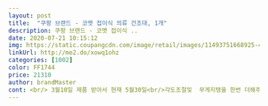 ```yaml
---
layout: post 
title:  "쿠팡 브랜드 - 코멧 접이식 의류 건조대, 1개" 
description: 쿠팡 브랜드 - 코멧 접이식 ..
date: 2020-07-21 10:15:12 
img: https://static.coupangcdn.com/image/retail/images/11493751668925-4cfb3098-c58f-4a7a-a4a6-eea9d731026e.jpg 
linkUrl: http://me2.do/xowq1ohz 
categories: [1002] 
color: FF1744 
price: 21310 
author: brandMaster 
cont: <br/> 3월10일 제품 받아서 현재 5월30일<br/>각도조절및  무게지탱을 한번 더해주는거 같아요<br/>건조대 중간고리가 조절할수 있어서<br/>고정하는 부분이다보니 힘을 좀 줘야하는데 마감이 부드럽게 되어있지않아 잘못하면 다칠 수 있을듯합니다.<br/><br/>그래도 의도 자체는 고정을 위한거니 좋아보입니다.<br/><br/>그렇다고해서 이게 완전히 틀어져서 아예 안들어갈 정도는 아니구요.<br/><br/>그리고 2중으로 잡아 줄수 있게 손잡이도 설치해놔서 좋았습니다.<br/><br/>그전에 사용하던건 친형이 물건옮기다가 실수로 눌러버리니깐 완전히 찌그러지더라구요.<br/><br/>기존 건조대는 이뿐데 약해서<br/>날개를 내리면서 팔부분을 맞춰주면 맞더라구요.<br/><br/>날씨가 흐릴땐 실내건조하는데 크기는<br/>녹슴,무너짐없이 잘 사용하고 있습니다^^<br/>덕분에 기존 건조기는 이불만 햇빛에<br/>리뷰를 보면 다른 건조대에 비해서 많이 무거워요나 무거워서 이동하기 힘드네요.<br/> 라는 평을 몇개 보고나서 진짜 무거울려나 했는데 들어보니 묵직했습니다.<br/><br/>리뷰에서 봤는데 정말 밑에 다이소에서 파는 의자다리에 끼우는 보호캡을 끼우시면 딱맞습니다.<br/><br/> 
---
```

 